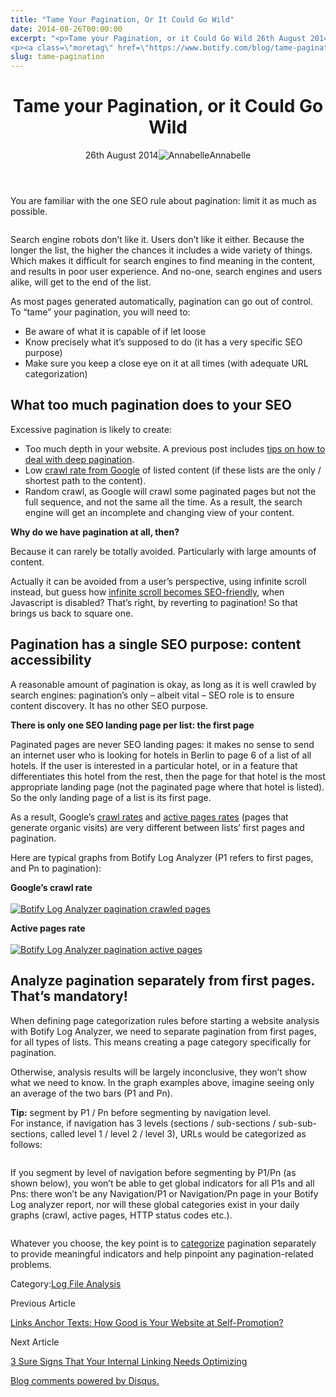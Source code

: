 ```yaml
---
title: "Tame Your Pagination, Or It Could Go Wild"
date: 2014-08-26T00:00:00
excerpt: "<p>Tame your Pagination, or it Could Go Wild 26th August 2014Annabelle You are familiar with the one SEO rule about pagination: limit it as much as possible. Search engine robots don&#8217;t like it. Users don&#8217;t like it either. Because the longer the list, the higher the chances it includes a wide variety of things. Which&hellip; </p>
<p><a class=\"moretag\" href=\"https://www.botify.com/blog/tame-pagination\">Read the full article</a></p>"
slug: tame-pagination
---
```


<header class="text-center">
<h1 class="font-internacional font-regular normal text-header-one leading-header-one text-typography-accent-2">Tame your Pagination, or it Could Go Wild</h1>
<div class="flex items-center justify-center my-3"><span class="mr-1 font-internacional font-regular normal text-base leading-none text-typography-primary-lighter">26th August 2014</span><img decoding="async" alt="Annabelle" class="rounded-full w-10 h-10" src="//images.ctfassets.net/tp56mevc46jo/2fCkDEsbiQSWGIkcWs40mG/e548033eda97a957ca690bdc814ed048/HS-PNG-100x100-Annabelle_Bouard.png"><span class="ml-1 font-internacional font-regular normal text-base leading-none text-typography-primary">Annabelle</span></div>
</header>
<p><span class="font-roboto font-regular normal text-base leading-none Markdown__Container"></span></p>
<p>You are familiar with the one SEO rule about pagination: limit it as much as possible.</p>
<p><img decoding="async" alt="" src="https://gm01botify.wpengine.com/wp-content/uploads/2020/01/20140825_095544_pagination.png"></p>
<p>Search engine robots don&#8217;t like it. Users don&#8217;t like it either. Because the longer the list, the higher the chances it includes a wide variety of things. Which makes it difficult for search engines to find meaning in the content, and results in poor user experience. And no-one, search engines and users alike, will get to the end of the list.</p>
<p>As most pages generated automatically, pagination can go out of control. To &#8220;tame&#8221; your pagination, you will need to:</p>
<ul>
<li>Be aware of what it is capable of if let loose</li>
<li>Know precisely what it&#8217;s supposed to do (it has a very specific SEO purpose)</li>
<li>Make sure you keep a close eye on it at all times (with adequate URL categorization)</li>
</ul>
<h2 id="what-too-much-pagination-does-to-your-seo">What too much pagination does to your SEO</h2>
<p>Excessive pagination is likely to create:</p>
<ul>
<li>Too much depth in your website. A previous post includes <a href="https://www.botify.com/blog/top-5-causes-depth">tips on how to deal with deep pagination</a>.</li>
<li>Low <a href="https://www.botify.com/blog/monitor-your-crawl-ratio">crawl rate from Google</a> of listed content (if these lists are the only / shortest path to the content).</li>
<li>Random crawl, as Google will crawl some paginated pages but not the full sequence, and not the same all the time. As a result, the search engine will get an incomplete and changing view of your content.</li>
</ul>
<p><strong>Why do we have pagination at all, then?</strong></p>
<p>Because it can rarely be totally avoided. Particularly with large amounts of content.</p>
<p>Actually it can be avoided from a user&#8217;s perspective, using infinite scroll instead, but guess how <a href="http://googlewebmastercentral.blogspot.fr/2014/02/infinite-scroll-search-friendly.html">infinite scroll becomes SEO-friendly</a>, when Javascript is disabled? That&#8217;s right, by reverting to pagination! So that brings us back to square one.</p>
<h2 id="pagination-has-a-single-seo-purpose-content-accessibility">Pagination has a single SEO purpose: content accessibility</h2>
<p>A reasonable amount of pagination is okay, as long as it is well crawled by search engines: pagination&#8217;s only &#8211; albeit vital &#8211; SEO role is to ensure content discovery. It has no other SEO purpose.</p>
<p><strong>There is only one SEO landing page per list: the first page</strong></p>
<p>Paginated pages are never SEO landing pages: it makes no sense to send an internet user who is looking for hotels in Berlin to page 6 of a list of all hotels. If the user is interested in a particular hotel, or in a feature that differentiates this hotel from the rest, then the page for that hotel is the most appropriate landing page (not the paginated page where that hotel is listed). So the only landing page of a list is its first page.</p>
<p>As a result, Google&#8217;s <a href="https://www.botify.com/blog/monitor-your-crawl-ratio">crawl rates</a> and <a href="https://www.botify.com/blog/active-pages">active pages rates</a> (pages that generate organic visits) are very different between lists&#8217; first pages and pagination.</p>
<p>Here are typical graphs from Botify Log Analyzer (P1 refers to first pages, and Pn to pagination):</p>
<p><strong>Google&#8217;s crawl rate</strong><br />
<a href="https://gm01botify.wpengine.com/wp-content/uploads/2020/01/20140825_035447_BLA-Pagination-crawled.png" target="blank" rel="noopener noreferrer"><br />
<img decoding="async" alt="Botify Log Analyzer pagination crawled pages" src="https://gm01botify.wpengine.com/wp-content/uploads/2020/01/20140825_035447_BLA-Pagination-crawled.png" style="align: center"></a></p>
<p><strong>Active pages rate</strong><br />
<a href="https://gm01botify.wpengine.com/wp-content/uploads/2020/01/20140825_035447_BLA-Pagination-active.png" target="blank" rel="noopener noreferrer"><br />
<img decoding="async" alt="Botify Log Analyzer pagination active pages" src="https://gm01botify.wpengine.com/wp-content/uploads/2020/01/20140825_035447_BLA-Pagination-active.png" style="align: center"></a></p>
<h2 id="analyze-pagination-separately-from-first-pages-that-s-mandatory-">Analyze pagination separately from first pages. That&#8217;s mandatory!</h2>
<p>When defining page categorization rules before starting a website analysis with Botify Log Analyzer, we need to separate pagination from first pages, for all types of lists. This means creating a page category specifically for pagination.</p>
<p>Otherwise, analysis results will be largely inconclusive, they won&#8217;t show what we need to know. In the graph examples above, imagine seeing only an average of the two bars (P1 and Pn).</p>
<p><strong>Tip:</strong> segment by P1 / Pn before segmenting by navigation level.<br />
For instance, if navigation has 3 levels (sections / sub-sections  / sub-sub-sections, called level 1 / level 2 / level 3), URLs would be categorized as follows:</p>
<p><img decoding="async" alt="" src="https://gm01botify.wpengine.com/wp-content/uploads/2020/01/20140826_063153_cat-OK_sm.png"></p>
<p>If you segment by level of navigation before segmenting by P1/Pn (as shown below), you won&#8217;t be able to get global indicators for all P1s and all Pns: there won&#8217;t be any Navigation/P1 or Navigation/Pn page in your Botify Log analyzer report, nor will these global categories exist in your daily graphs (crawl, active pages, HTTP status codes etc.).</p>
<p><img decoding="async" alt="" src="https://gm01botify.wpengine.com/wp-content/uploads/2020/01/20140826_063153_cat-not-OK_sm.png"></p>
<p>Whatever you choose, the key point is to <a href="https://www.botify.com/blog/categorization-by-content-type">categorize</a> pagination separately to provide meaningful indicators and help pinpoint any pagination-related problems.</p>
<div class="tags leading-big border-t border-b border-brand-quaternary-lighter mt-4"><span class="mr-1 font-roboto font-regular normal text-base leading-none">Category:</span><span><a class="uppercase text-typography-accent-1" href="/platform/botify-analytics/loganalyzer">Log File Analysis</a></span></div>
<footer class="flex justify-center my-5 mx-5">
<div class="mr-1 w-1/2 text-right">
<p><span class="font-internacional font-regular normal text-base leading-none text-typography-primary">Previous Article</span></p>
<p><a class="inline-block mt-2" href="/blog/top-anchors-from-internal-links"><span class="font-roboto font-regular normal text-base leading-none text-typography-accent-4">Links Anchor Texts: How Good is Your Website at Self-Promotion?</span></a></p>
</div>
<div class="ml-1 w-1/2">
<p><span class="font-internacional font-regular normal text-base leading-none text-typography-primary">Next Article</span></p>
<p><a class="inline-block mt-2" href="/blog/3-sure-signs-your-internal-linking-needs-optimizing"><span class="font-roboto font-regular normal text-base leading-none text-typography-accent-4">3 Sure Signs That Your Internal Linking Needs Optimizing</span></a></p>
</div>
</footer>
<div shortname="botify" title="Tame your Pagination, or it Could Go Wild" url="https://www.botify.com/blog/tame-pagination">
<div id="disqus_thread_old"></div>
<p><a class="dsq-brlink" href="http://disqus.com">Blog comments powered by <span class="logo-disqus">Disqus</span>.</a></p>
</div>
